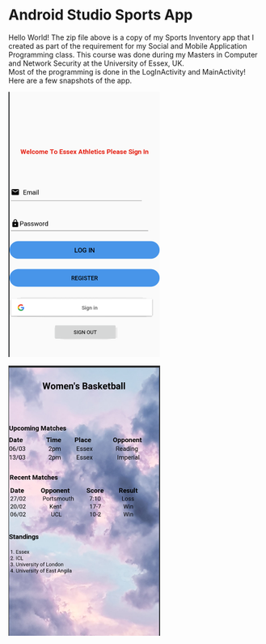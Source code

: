 # Android Studio Sports App
Hello World! 
The zip file above is a copy of my Sports Inventory app
that I created as part of the requirement for my Social and Mobile Application Programming class. 
This course was done during my Masters in Computer and Network Security at the University of Essex, UK.  
Most of the programming is done in the LogInActivity and MainActivity! Here are a few snapshots of the app. 

![alt text](https://github.com/ormond5/Android-Studio-Sports-App/blob/master/Main/Layouts/Design/LogIn.PNG)

![alt text](https://github.com/ormond5/Android-Studio-Sports-App/blob/master/Main/Layouts/Design/Sports%20Activity_template.PNG)

